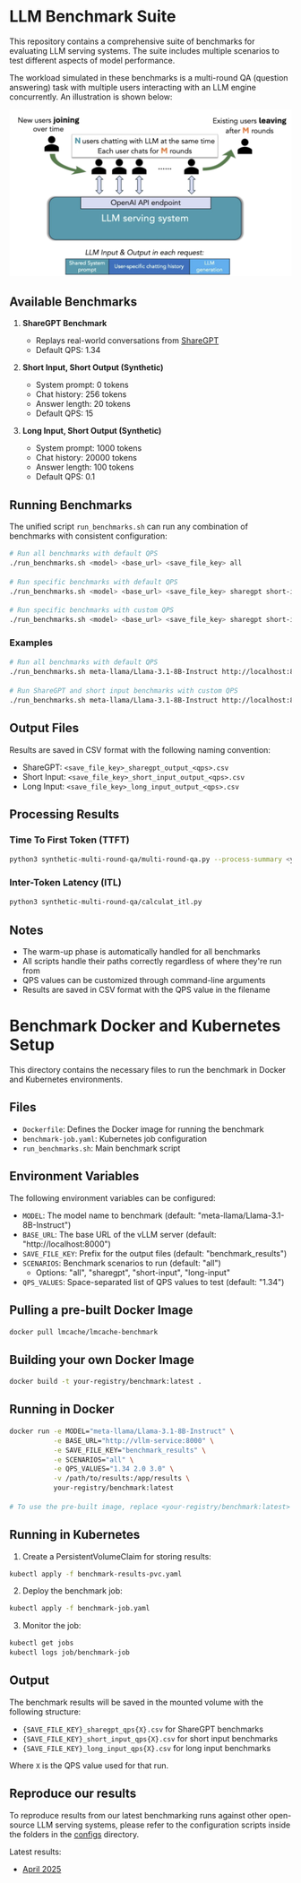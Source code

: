 # LLM Benchmark Suite

This repository contains a comprehensive suite of benchmarks for evaluating LLM serving systems. The suite includes multiple scenarios to test different aspects of model performance.

The workload simulated in these benchmarks is a multi-round QA (question answering) task with multiple users interacting with an LLM engine concurrently. An illustration is shown below:

![Illustration](figure.png)

## Available Benchmarks

1. **ShareGPT Benchmark**
   - Replays real-world conversations from [ShareGPT](https://huggingface.co/datasets/anon8231489123/ShareGPT_Vicuna_unfiltered)
   - Default QPS: 1.34

2. **Short Input, Short Output (Synthetic)**
   - System prompt: 0 tokens
   - Chat history: 256 tokens
   - Answer length: 20 tokens
   - Default QPS: 15

3. **Long Input, Short Output (Synthetic)**
   - System prompt: 1000 tokens
   - Chat history: 20000 tokens
   - Answer length: 100 tokens
   - Default QPS: 0.1

## Running Benchmarks

The unified script `run_benchmarks.sh` can run any combination of benchmarks with consistent configuration:

```bash
# Run all benchmarks with default QPS
./run_benchmarks.sh <model> <base_url> <save_file_key> all

# Run specific benchmarks with default QPS
./run_benchmarks.sh <model> <base_url> <save_file_key> sharegpt short-input

# Run specific benchmarks with custom QPS
./run_benchmarks.sh <model> <base_url> <save_file_key> sharegpt short-input 1.34 2.0 3.0
```

### Examples

```bash
# Run all benchmarks with default QPS
./run_benchmarks.sh meta-llama/Llama-3.1-8B-Instruct http://localhost:8000 /mnt/requests/benchmark all

# Run ShareGPT and short input benchmarks with custom QPS
./run_benchmarks.sh meta-llama/Llama-3.1-8B-Instruct http://localhost:8000 /mnt/requests/benchmark sharegpt short-input 1.34 2.0 3.0
```

## Output Files

Results are saved in CSV format with the following naming convention:
- ShareGPT: `<save_file_key>_sharegpt_output_<qps>.csv`
- Short Input: `<save_file_key>_short_input_output_<qps>.csv`
- Long Input: `<save_file_key>_long_input_output_<qps>.csv`

## Processing Results

### Time To First Token (TTFT)
```bash
python3 synthetic-multi-round-qa/multi-round-qa.py --process-summary <your_csv_file>
```

### Inter-Token Latency (ITL)
```bash
python3 synthetic-multi-round-qa/calculat_itl.py
```

## Notes

- The warm-up phase is automatically handled for all benchmarks
- All scripts handle their paths correctly regardless of where they're run from
- QPS values can be customized through command-line arguments
- Results are saved in CSV format with the QPS value in the filename

# Benchmark Docker and Kubernetes Setup

This directory contains the necessary files to run the benchmark in Docker and Kubernetes environments.

## Files

- `Dockerfile`: Defines the Docker image for running the benchmark
- `benchmark-job.yaml`: Kubernetes job configuration
- `run_benchmarks.sh`: Main benchmark script

## Environment Variables

The following environment variables can be configured:

- `MODEL`: The model name to benchmark (default: "meta-llama/Llama-3.1-8B-Instruct")
- `BASE_URL`: The base URL of the vLLM server (default: "http://localhost:8000")
- `SAVE_FILE_KEY`: Prefix for the output files (default: "benchmark_results")
- `SCENARIOS`: Benchmark scenarios to run (default: "all")
  - Options: "all", "sharegpt", "short-input", "long-input"
- `QPS_VALUES`: Space-separated list of QPS values to test (default: "1.34")

## Pulling a pre-built Docker Image

```bash
docker pull lmcache/lmcache-benchmark
```

## Building your own Docker Image

```bash
docker build -t your-registry/benchmark:latest .
```

## Running in Docker

```bash
docker run -e MODEL="meta-llama/Llama-3.1-8B-Instruct" \
           -e BASE_URL="http://vllm-service:8000" \
           -e SAVE_FILE_KEY="benchmark_results" \
           -e SCENARIOS="all" \
           -e QPS_VALUES="1.34 2.0 3.0" \
           -v /path/to/results:/app/results \
           your-registry/benchmark:latest

# To use the pre-built image, replace <your-registry/benchmark:latest> with <lmcache/lmcache-benchmark>
```

## Running in Kubernetes

1. Create a PersistentVolumeClaim for storing results:
```bash
kubectl apply -f benchmark-results-pvc.yaml
```

2. Deploy the benchmark job:
```bash
kubectl apply -f benchmark-job.yaml
```

3. Monitor the job:
```bash
kubectl get jobs
kubectl logs job/benchmark-job
```

## Output

The benchmark results will be saved in the mounted volume with the following structure:
- `{SAVE_FILE_KEY}_sharegpt_qps{X}.csv` for ShareGPT benchmarks
- `{SAVE_FILE_KEY}_short_input_qps{X}.csv` for short input benchmarks
- `{SAVE_FILE_KEY}_long_input_qps{X}.csv` for long input benchmarks

Where `X` is the QPS value used for that run. 

## Reproduce our results

To reproduce results from our latest benchmarking runs against other open-source LLM serving systems, please refer to the configuration scripts inside the folders in the [configs](configs) directory.

Latest results:

* [April 2025](configs/April2025/)
